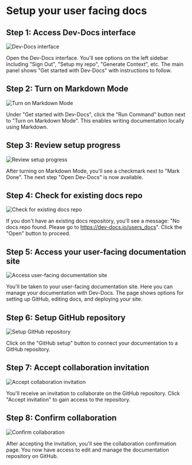 

  # Setup your user facing docs

## Step 1: Access Dev-Docs interface
![Dev-Docs interface](/img/setup_your_user_facing_docs/step_3.png)

Open the Dev-Docs interface. You'll see options on the left sidebar including "Sign Out", "Setup my repo", "Generate Context", etc. The main panel shows "Get started with Dev-Docs" with instructions to follow.

## Step 2: Turn on Markdown Mode
![Turn on Markdown Mode](/img/setup_your_user_facing_docs/step_4.png)

Under "Get started with Dev-Docs", click the "Run Command" button next to "Turn on Markdown Mode". This enables writing documentation locally using Markdown.

## Step 3: Review setup progress
![Review setup progress](/img/setup_your_user_facing_docs/step_5.png)

After turning on Markdown Mode, you'll see a checkmark next to "Mark Done". The next step "Open Dev-Docs" is now available.

## Step 4: Check for existing docs repo
![Check for existing docs repo](/img/setup_your_user_facing_docs/step_6.png)

If you don't have an existing docs repository, you'll see a message: "No docs repo found. Please go to https://dev-docs.io/users_docs". Click the "Open" button to proceed.

## Step 5: Access your user-facing documentation site
![Access user-facing documentation site](/img/setup_your_user_facing_docs/step_7.png)

You'll be taken to your user-facing documentation site. Here you can manage your documentation with Dev-Docs. The page shows options for setting up GitHub, editing docs, and deploying your site.

## Step 6: Setup GitHub repository
![Setup GitHub repository](/img/setup_your_user_facing_docs/step_8.png)

Click on the "GitHub setup" button to connect your documentation to a GitHub repository.

## Step 7: Accept collaboration invitation
![Accept collaboration invitation](/img/setup_your_user_facing_docs/step_9.png)

You'll receive an invitation to collaborate on the GitHub repository. Click "Accept invitation" to gain access to the repository.

## Step 8: Confirm collaboration
![Confirm collaboration](/img/setup_your_user_facing_docs/step_10.png)

After accepting the invitation, you'll see the collaboration confirmation page. You now have access to edit and manage the documentation repository on GitHub.

  